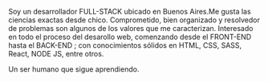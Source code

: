 Soy un desarrollador FULL-STACK ubicado en Buenos Aires.Me gusta las ciencias exactas desde chico.
Comprometido, bien organizado y resolvedor de problemas son algunos de los valores que me caracterizan.
Interesado en todo el proceso del desarollo web, comenzando desde el FRONT-END hasta el BACK-END ; con conocimientos sólidos en HTML, CSS, SASS, React, NODE JS, entre otros.

Un ser humano que sigue aprendiendo.